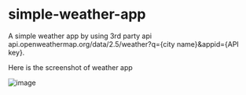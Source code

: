 # simple-weather-app
A simple weather app by using 3rd party api api.openweathermap.org/data/2.5/weather?q={city name}&appid={API key}.



Here is the screenshot of weather app

![image](https://user-images.githubusercontent.com/41075901/128731260-3455aafe-86a5-41fa-95b1-c83fce2fa215.png)
